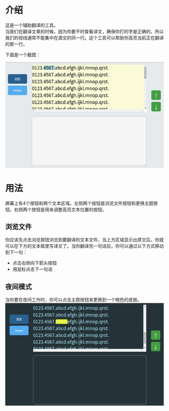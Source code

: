 # 介绍

这是一个辅助翻译的工具。  
当我们在翻译文章的时候，因为你要不时查看译文，确保你打的字是正确的，所以我们的视线通常不能集中在源文的同一行。这个工具可以帮助你高亮当前正在翻译的那一行。

下面是一个截图：

![example.png](./picture/example.png)  

# 用法

屏幕上有4个按钮和两个文本区域。左侧两个按钮是浏览文件按钮和更换主题按钮。右侧两个按钮是用来调整高亮文本位置的按钮。
 
## 浏览文件

你应该先点击浏览按钮浏览到要翻译的文本文件，当上方区域显示出原文后，你就可以在下方的文本框里写译文了。当你翻译完一句话后，你可以通过以下方式移动到下一句：
- 点击右侧向下箭头按钮
- 用鼠标点击下一句话

## 夜间模式

当你要在夜间工作时，你可以点击主题按钮来更换到一个暗色的皮肤。
![example.png](./picture/nightmode.png)  